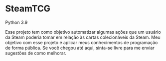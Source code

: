# SteamTCG

Python 3.9

Esse projeto tem como objetivo automatizar algumas ações que um usuário da Steam poderia tomar em relação às cartas colecionáveis da Steam.
Meu objetivo com esse projeto é aplicar meus conhecimentos de programação de forma pública. Se você chegou até aqui,
sinta-se livre para me enviar sugestões de como melhorar.
